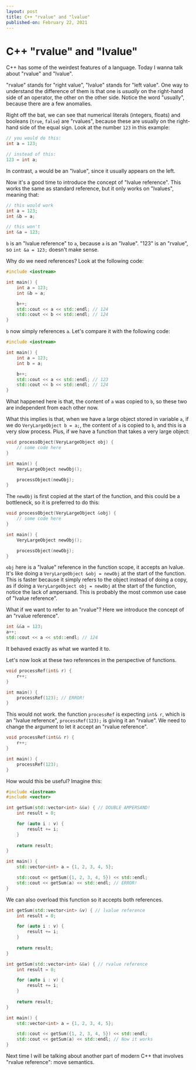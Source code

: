 ```yaml
---
layout: post
title: C++ "rvalue" and "lvalue"
published-on: February 22, 2021
---
```


# C++ "rvalue" and "lvalue"

C++ has some of the weirdest features of a language. Today I wanna talk about "rvalue" and "lvalue". 

"rvalue" stands for "right value", "lvalue" stands for "left value". One way to understand the difference of them is that one is *usually* on the right-hand side of an operator, the other on the other side. Notice the word "usually", because there are a few anomalies. 

Right off the bat, we can see that numerical literals (integers, floats) and booleans (`true`, `false`) are "rvalues", because these are usually on the right-hand side of the equal sign. Look at the number `123` in this example:

```cpp
// you would do this:
int a = 123;

// instead of this:
123 = int a;
```

In contrast, `a` would be an "lvalue", since it usually appears on the left.

Now it's a good time to introduce the concept of "lvalue reference". This works the same as standard reference, but it only works on "lvalues", meaning that:

```cpp
// this would work
int a = 123;
int &b = a;

// this won't
int &a = 123;
```

`b` is an "lvalue reference" to `a`, because `a` is an "lvalue". "123" is an "rvalue", so `int &a = 123;` doesn't make sense.

Why do we need references? Look at the following code:

```cpp
#include <iostream>

int main() {
    int a = 123;
    int &b = a;

    b++;
    std::cout << a << std::endl; // 124
    std::cout << b << std::endl; // 124
}
```

`b` now simply references `a`. Let's compare it with the following code:

```cpp
#include <iostream>

int main() {
    int a = 123;
    int b = a;

    b++;
    std::cout << a << std::endl; // 123
    std::cout << b << std::endl; // 124
}
```

What happened here is that, the content of `a` was copied to `b`, so these two are independent from each other now.

What this implies is that, when we have a large object stored in variable `a`, if we do `VeryLargeObject b = a;`, the content of `a` is copied to `b`, and this is a very slow process. Plus, if we have a function that takes a very large object:

```cpp
void processObject(VeryLargeObject obj) {
    // some code here
}

int main() {
    VeryLargeObject newObj();

    processObject(newObj);
}
```

The `newObj` is first copied at the start of the function, and this could be a bottleneck, so it is preferred to do this:

```cpp
void processObject(VeryLargeObject &obj) {
    // some code here
}

int main() {
    VeryLargeObject newObj();

    processObject(newObj);
}
```

`obj` here is a "lvalue" reference in the function scope, it accepts an lvalue. It's like doing a `VeryLargeObject &obj = newObj` at the start of the function. This is faster because it simply refers to the object instead of doing a copy, as if doing a `VeryLargeObject obj = newObj` at the start of the function, notice the lack of ampersand. This is probably the most common use case of "lvalue reference". 

What if we want to refer to an "rvalue"? Here we introduce the concept of an "rvalue reference".

```cpp
int &&a = 123;
a++;
std::cout << a << std::endl; // 124
```

It behaved exactly as what we wanted it to. 

Let's now look at these two references in the perspective of functions. 

```cpp
void processRef(int& r) {
    r++;
}

int main() {
    processRef(123); // ERROR!
}
```

This would not work. the function `processRef` is expecting `int& r`, which is an "lvalue reference", `processRef(123);` is giving it an "rvalue". We need to change the argument to let it accept an "rvalue reference". 

```cpp
void processRef(int&& r) {
    r++;
}

int main() {
    processRef(123);
}
```

How would this be useful? Imagine this:

```cpp
#include <iostream>
#include <vector>

int getSum(std::vector<int> &&v) { // DOUBLE AMPERSAND!
    int result = 0;

    for (auto i : v) {
        result += i;
    }
  
    return result;
}

int main() {
    std::vector<int> a = {1, 2, 3, 4, 5};

    std::cout << getSum({1, 2, 3, 4, 5}) << std::endl;
    std::cout << getSum(a) << std::endl; // ERROR!
}
```

We can also overload this function so it accepts both references. 

```cpp
int getSum(std::vector<int> &v) { // lvalue reference
    int result = 0;

    for (auto i : v) {
        result += i;
    }
  
    return result;
}

int getSum(std::vector<int> &&v) { // rvalue reference
    int result = 0;

    for (auto i : v) {
        result += i;
    }
  
    return result;
}

int main() {
    std::vector<int> a = {1, 2, 3, 4, 5};

    std::cout << getSum({1, 2, 3, 4, 5}) << std::endl;
    std::cout << getSum(a) << std::endl; // Now it works
}
```

Next time I will be talking about another part of modern C++ that involves "rvalue reference": move semantics. 
